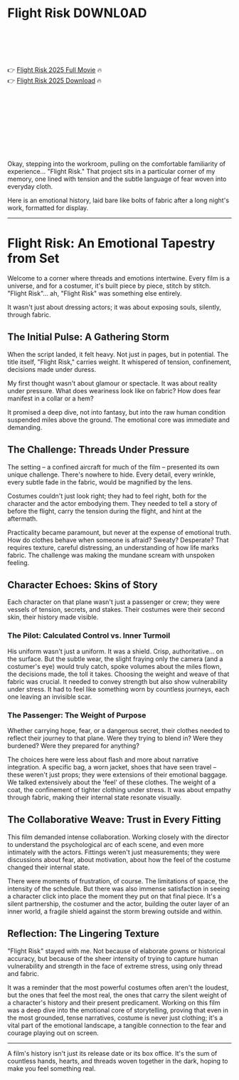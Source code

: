 # Flight Risk D0WNL0AD

<br><br><br><br>


👉 <a href="https://Michael-tapilacti1973.github.io/zzxrvbegrq/">Flight Risk 2025 Full Movie</a> 🔥
<br>
👉 <a href="https://Michael-tapilacti1973.github.io/zzxrvbegrq/">Flight Risk 2025 Download</a> 🔥


<br><br><br><br><br><br><br><br>


Okay, stepping into the workroom, pulling on the comfortable familiarity of experience... "Flight Risk." That project sits in a particular corner of my memory, one lined with tension and the subtle language of fear woven into everyday cloth.

Here is an emotional history, laid bare like bolts of fabric after a long night's work, formatted for display.

---

# Flight Risk: An Emotional Tapestry from Set

Welcome to a corner where threads and emotions intertwine. Every film is a universe, and for a costumer, it's built piece by piece, stitch by stitch. "Flight Risk"... ah, "Flight Risk" was something else entirely.

It wasn't just about dressing actors; it was about exposing souls, silently, through fabric.

## The Initial Pulse: A Gathering Storm

When the script landed, it felt heavy. Not just in pages, but in potential. The title itself, "Flight Risk," carries weight. It whispered of tension, confinement, decisions made under duress.

My first thought wasn't about glamour or spectacle. It was about reality under pressure. What does weariness look like on fabric? How does fear manifest in a collar or a hem?

It promised a deep dive, not into fantasy, but into the raw human condition suspended miles above the ground. The emotional core was immediate and demanding.

## The Challenge: Threads Under Pressure

The setting – a confined aircraft for much of the film – presented its own unique challenge. There's nowhere to hide. Every detail, every wrinkle, every subtle fade in the fabric, would be magnified by the lens.

Costumes couldn't just look right; they had to feel right, both for the character and the actor embodying them. They needed to tell a story of before the flight, carry the tension during the flight, and hint at the aftermath.

Practicality became paramount, but never at the expense of emotional truth. How do clothes behave when someone is afraid? Sweaty? Desperate? That requires texture, careful distressing, an understanding of how life marks fabric. The challenge was making the mundane scream with unspoken feeling.

## Character Echoes: Skins of Story

Each character on that plane wasn't just a passenger or crew; they were vessels of tension, secrets, and stakes. Their costumes were their second skin, their history made visible.

### The Pilot: Calculated Control vs. Inner Turmoil

His uniform wasn't just a uniform. It was a shield. Crisp, authoritative... on the surface. But the subtle wear, the slight fraying only the camera (and a costumer's eye) would truly catch, spoke volumes about the miles flown, the decisions made, the toll it takes. Choosing the weight and weave of that fabric was crucial. It needed to convey strength but also show vulnerability under stress. It had to feel like something worn by countless journeys, each one leaving an invisible scar.

### The Passenger: The Weight of Purpose

Whether carrying hope, fear, or a dangerous secret, their clothes needed to reflect their journey to that plane. Were they trying to blend in? Were they burdened? Were they prepared for anything?

The choices here were less about flash and more about narrative integration. A specific bag, a worn jacket, shoes that have seen travel – these weren't just props; they were extensions of their emotional baggage. We talked extensively about the 'feel' of these clothes. The weight of a coat, the confinement of tighter clothing under stress. It was about empathy through fabric, making their internal state resonate visually.

## The Collaborative Weave: Trust in Every Fitting

This film demanded intense collaboration. Working closely with the director to understand the psychological arc of each scene, and even more intimately with the actors. Fittings weren't just measurements; they were discussions about fear, about motivation, about how the feel of the costume changed their internal state.

There were moments of frustration, of course. The limitations of space, the intensity of the schedule. But there was also immense satisfaction in seeing a character click into place the moment they put on that final piece. It's a silent partnership, the costumer and the actor, building the outer layer of an inner world, a fragile shield against the storm brewing outside and within.

## Reflection: The Lingering Texture

"Flight Risk" stayed with me. Not because of elaborate gowns or historical accuracy, but because of the sheer intensity of trying to capture human vulnerability and strength in the face of extreme stress, using only thread and fabric.

It was a reminder that the most powerful costumes often aren't the loudest, but the ones that feel the most real, the ones that carry the silent weight of a character's history and their present predicament. Working on this film was a deep dive into the emotional core of storytelling, proving that even in the most grounded, tense narratives, costume is never just clothing; it's a vital part of the emotional landscape, a tangible connection to the fear and courage playing out on screen.

---

A film's history isn't just its release date or its box office. It's the sum of countless hands, hearts, and threads woven together in the dark, hoping to make you feel something real.


